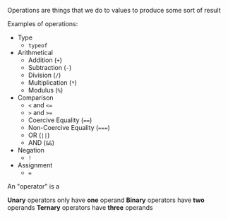 Operations are things that we do to values to produce some sort of result

Examples of operations:
- Type
	- `typeof`
- Arithmetical
	- Addition (`+`)
	- Subtraction (`-`)
	- Division (`/`)
	- Multiplication (`*`)
	- Modulus (`%`)
- Comparison
	- `<` and `<=`
	- `>` and `>=`
	- Coercive Equality (`==`)
	- Non-Coercive Equality (`===`)
	- OR (`||`)
	- AND (`&&`)
- Negation
	- `!`
- Assignment
	- `=`

An "operator" is a 

**Unary** operators only have **one** operand
**Binary** operators have **two** operands
**Ternary** operators have **three** operands